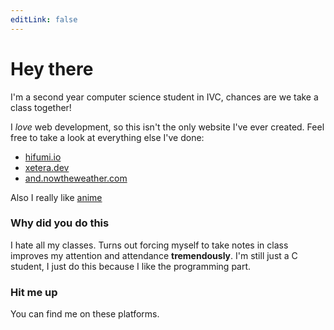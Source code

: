 ```yaml
---
editLink: false
---
```

# Hey there
I'm a second year computer science student in IVC, chances are we take a class together!

I *love* web development, so this isn't the only website I've ever created.
Feel free to take a look at everything else I've done:

* [hifumi.io](https://hifumi.io)
* [xetera.dev](https://xetera.dev)
* [and.nowtheweather.com](https://and.nowtheweather.com)

Also I really like [anime](https://anilist.co/user/xetera)

### Why did you do this
I hate all my classes. Turns out forcing myself to take notes in class improves
my attention and attendance **tremendously**. I'm still just a C student,
I just do this because I like the programming part.


### Hit me up
You can find me on these platforms.

<Contact/>
